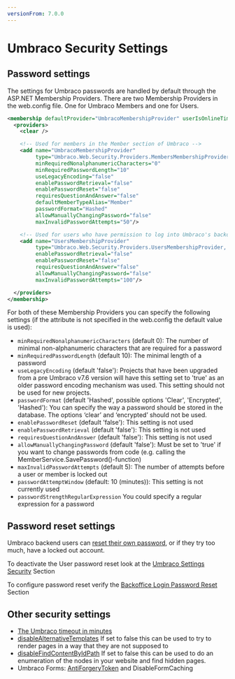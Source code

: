 ```yaml
---
versionFrom: 7.0.0
---
```


# Umbraco Security Settings

## Password settings

The settings for Umbraco passwords are handled by default through the ASP.NET Membership Providers. There are two Membership Providers in the web.config file. One for Umbraco Members and one for Users.

```xml
<membership defaultProvider="UmbracoMembershipProvider" userIsOnlineTimeWindow="15">
  <providers>
    <clear />

    <!-- Used for members in the Member section of Umbraco -->
    <add name="UmbracoMembershipProvider"
         type="Umbraco.Web.Security.Providers.MembersMembershipProvider, Umbraco"
         minRequiredNonalphanumericCharacters="0"
         minRequiredPasswordLength="10"
         useLegacyEncoding="false"
         enablePasswordRetrieval="false"
         enablePasswordReset="false"
         requiresQuestionAndAnswer="false"
         defaultMemberTypeAlias="Member"
         passwordFormat="Hashed"
         allowManuallyChangingPassword="false"
         maxInvalidPasswordAttempts="50"/>

    <!-- Used for users who have permission to log into Umbraco's backoffice, listed in the Users section of Umbraco --> 
    <add name="UsersMembershipProvider"
         type="Umbraco.Web.Security.Providers.UsersMembershipProvider, Umbraco"
         enablePasswordRetrieval="false"
         enablePasswordReset="false"
         requiresQuestionAndAnswer="false"
         allowManuallyChangingPassword="false"
         maxInvalidPasswordAttempts="100"/>

  </providers>
</membership>
```

For both of these Membership Providers you can specify the following settings (if the attribute is not specified in the web.config the default value is used):

- `minRequiredNonalphanumericCharacters` (default 0): The number of minimal non-alphanumeric characters that are required for a password
- `minRequiredPasswordLength` (default 10): The minimal length of a password
- `useLegacyEncoding` (default 'false'): Projects that have been upgraded from a pre Umbraco v7.6 version will have this setting set to 'true' as an older password encoding mechanism was used. This setting should not be used for new projects.
- `passwordFormat` (default 'Hashed', possible options 'Clear', 'Encrypted', 'Hashed'): You can specify the way a password should be stored in the database. The options ‘clear’ and ‘encrypted’ should not be used.
- `enablePasswordReset` (default 'false'): This setting is not used
- `enablePasswordRetrieval` (default 'false'): This setting is not used
- `requiresQuestionAndAnswer` (default 'false'): This setting is not used
- `allowManuallyChangingPassword` (default 'false'): Must be set to 'true' if you want to change passwords from code (e.g. calling the MemberService.SavePassword()-function)
- `maxInvalidPasswordAttempts` (default 5): The number of attempts before a user or member is locked out
- `passwordAttemptWindow` (default: 10 (minutes)): This setting is not currently used
- `passwordStrengthRegularExpression` You could specify a regular expression for a password

## Password reset settings

Umbraco backend users can [reset their own password](../password-reset.md), or if they try too much, have a locked out account.

To deactivate the User password reset look at the [Umbraco Settings Security](../../Config/umbracoSettings/index.md#security) Section

To configure password reset verify the [Backoffice Login Password Reset](../../../Getting-Started/Backoffice/Login/index.md#password-reset) Section

## Other security settings

- [The Umbraco timeout in minutes](../../Config/webconfig/index.md#umbracotimeoutinminutes)
- [disableAlternativeTemplates](../../Config/umbracoSettings/index.md#webrouting) If set to false this can be used to try to render pages in a way that they are not supposed to
- [disableFindContentByIdPath](../../Config/umbracoSettings/index.md#webrouting) If set to false this can be used to do an enumeration of the nodes in your website and find hidden pages.
- Umbraco Forms: [AntiForgeryToken](../../../Add-ons/UmbracoForms/Developer/Configuration/index.md#enableantiforgerytoken) and DisableFormCaching
